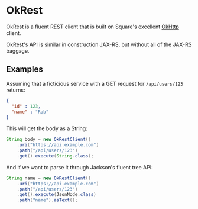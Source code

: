 OkRest
======

OkRest is a fluent REST client that is built on Square's excellent [OkHttp](https://square.github.io/okhttp/) client.

OkRest's API is similar in construction JAX-RS, but without all of the JAX-RS baggage.


Examples
--------

Assuming that a ficticious service with a GET request for ```/api/users/123``` returns:
```json
{
  "id" : 123,
  "name" : "Rob"
}
```

This will get the body as a String:

```java
String body = new OkRestClient()
    .uri("https://api.example.com")
    .path("/api/users/123")
    .get().execute(String.class);
```

And if we want to parse it through Jackson's fluent tree API:

```java
String name = new OkRestClient()
    .uri("https://api.example.com")
    .path("/api/users/123")
    .get().execute(JsonNode.class)
    .path("name").asText();
```
